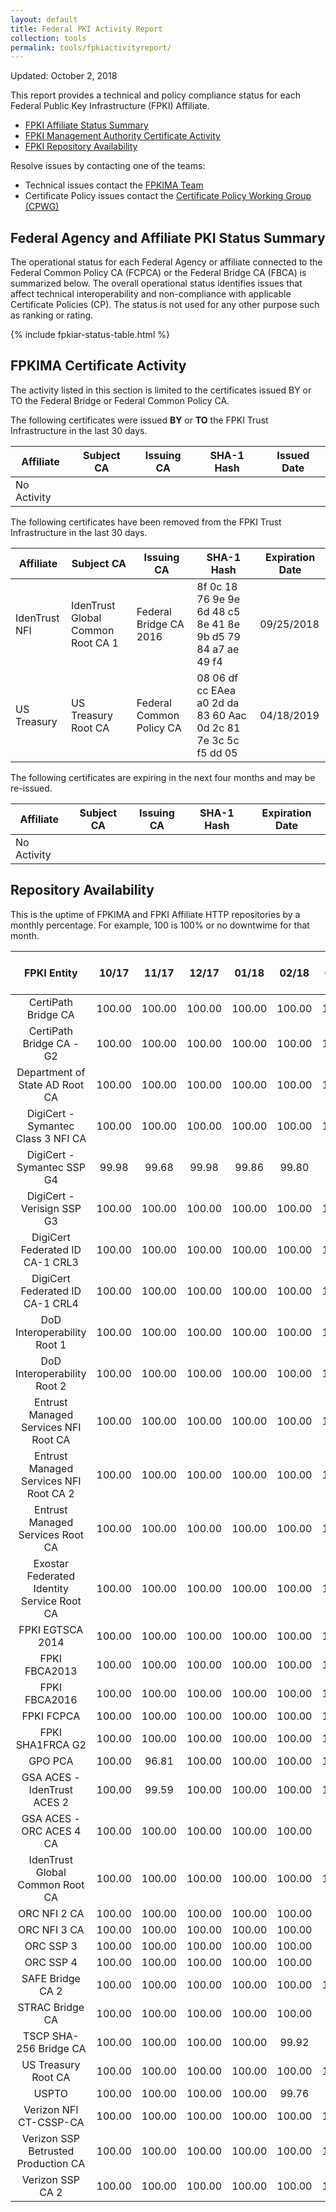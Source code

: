 ```yaml
---
layout: default 
title: Federal PKI Activity Report
collection: tools
permalink: tools/fpkiactivityreport/
---
```


Updated: October 2, 2018

This report provides a technical and policy compliance status for each Federal Public Key Infrastructure (FPKI) Affiliate.

- [FPKI Affiliate Status Summary](#fpki-affiliate-status-summary)
- [FPKI Management Authority Certificate Activity](#fpkima-certificate-activity)
- [FPKI Repository Availability](#repository-availability)

Resolve issues by contacting one of the teams:  

- Technical issues contact the [FPKIMA Team](mailto:fpkipa-ma@listserv.gsa.gov) 
- Certificate Policy issues contact the [Certificate Policy Working Group (CPWG)](mailto:fpkipa_cpwg@listserv.gsa.gov)  

## Federal Agency and Affiliate PKI Status Summary
The operational status for each Federal Agency or affiliate connected to the Federal Common Policy CA (FCPCA) or the Federal Bridge CA (FBCA) is summarized below. The overall operational status identifies issues that affect technical interoperability and non-compliance with applicable Certificate Policies (CP). The status is not used for any other purpose such as ranking or rating.

{% include fpkiar-status-table.html %}

## FPKIMA Certificate Activity
The activity listed in this section is limited to the certificates issued BY or TO the Federal Bridge or Federal Common Policy CA.

The following certificates were issued **BY** or **TO** the FPKI Trust Infrastructure in the last 30 days.

| Affiliate | Subject CA | Issuing CA | SHA-1 Hash | Issued Date |
| --------- | ---------- | ---------- | ------ | ------ |
| No Activity | | | | |

The following certificates have been removed from the FPKI Trust Infrastructure in the last 30 days.

| Affiliate | Subject CA | Issuing CA | SHA-1 Hash | Expiration Date |
| --------- | ---------- | ---------- | ------ | ------ |
| IdenTrust NFI | IdenTrust Global Common Root CA 1 | Federal Bridge CA 2016 | 8f 0c 18 76 9e 9e 6d 48 c5 8e 41 8e 9b d5 79 84 a7 ae 49 f4 | 09/25/2018 |
| US Treasury | US Treasury Root CA | Federal Common Policy CA | 08 06 df cc EAea a0 2d da 83 60 Aac 0d 2c 81 7e 3c 5c f5 dd 05 | 04/18/2019 |

The following certificates are expiring in the next four months and may be re-issued.

| Affiliate | Subject CA | Issuing CA | SHA-1 Hash | Expiration Date |
| --------- | ---------- | ---------- | ------ | ---------- |
| No Activity | | | | |

## Repository Availability 
This is the uptime of FPKIMA and FPKI Affiliate HTTP repositories by a monthly percentage.  For example, 100 is 100% or no downtwime for that month.

FPKI Entity|10/17|11/17|12/17|01/18|02/18|03/18|04/18|05/18|06/18|07/18|08/18|09/18|12-Month Average
:-----:|:-----:|:-----:|:-----:|:-----:|:-----:|:-----:|:-----:|:-----:|:-----:|:-----:|:-----:|:-----:|:-----:
CertiPath Bridge CA|100.00|100.00|100.00|100.00|100.00|100.00|100.00|100.00|100.00|100.00|100.00|100.00|100.00
CertiPath Bridge CA - G2|100.00|100.00|100.00|100.00|100.00|100.00|100.00|100.00|100.00|100.00|100.00|100.00|100.00
Department of State AD Root CA|100.00|100.00|100.00|100.00|100.00|100.00|100.00|100.00|100.00|100.00|100.00|100.00|100.00
DigiCert - Symantec Class 3 NFI CA|100.00|100.00|100.00|100.00|100.00|100.00|100.00|100.00|100.00|100.00|99.98|100.00|99.99
DigiCert - Symantec SSP G4|99.98|99.68|99.98|99.86|99.80|99.89|99.98|99.98|100.00|100.00|100.00|100.00|99.93
DigiCert - Verisign SSP G3|100.00|100.00|100.00|100.00|100.00|100.00|100.00|100.00|100.00|100.00|100.00|100.00|100.00
DigiCert Federated ID CA-1 CRL3|100.00|100.00|100.00|100.00|100.00|100.00|100.00|100.00|100.00|100.00|99.94|100.00|99.99
DigiCert Federated ID CA-1 CRL4|100.00|100.00|100.00|100.00|100.00|100.00|100.00|100.00|100.00|100.00|100.00|100.00|100.00
DoD Interoperability Root 1|100.00|100.00|100.00|100.00|100.00|100.00|100.00|100.00|100.00|100.00|100.00|100.00|100.00
DoD Interoperability Root 2|100.00|100.00|100.00|100.00|100.00|100.00|100.00|100.00|100.00|100.00|100.00|100.00|100.00
Entrust Managed Services NFI Root CA|100.00|100.00|100.00|100.00|100.00|100.00|100.00|100.00|100.00|100.00|100.00|100.00|100.00
Entrust Managed Services NFI Root CA 2|100.00|100.00|100.00|100.00|100.00|100.00|100.00|100.00|100.00|100.00|100.00|100.00|100.00
Entrust Managed Services Root CA|100.00|100.00|100.00|100.00|100.00|100.00|100.00|100.00|100.00|100.00|100.00|100.00|100.00
Exostar Federated Identity Service Root CA|100.00|100.00|100.00|100.00|100.00|100.00|100.00|100.00|100.00|100.00|99.98|100.00|99.99
FPKI EGTSCA 2014|100.00|100.00|100.00|100.00|100.00|100.00|100.00|100.00|100.00|100.00|100.00|100.00|100.00
FPKI FBCA2013|100.00|100.00|100.00|100.00|100.00|100.00|100.00|100.00|100.00|100.00|100.00|100.00|100.00
FPKI FBCA2016|100.00|100.00|100.00|100.00|100.00|100.00|100.00|100.00|100.00|100.00|100.00|100.00|100.00
FPKI FCPCA|100.00|100.00|100.00|100.00|100.00|100.00|100.00|100.00|100.00|100.00|100.00|100.00|100.00
FPKI SHA1FRCA G2|100.00|100.00|100.00|100.00|100.00|100.00|100.00|100.00|100.00|100.00|100.00|100.00|100.00
GPO PCA|100.00|96.81|100.00|100.00|100.00|100.00|100.00|100.00|99.89|98.40|100.00|100.00|99.59
GSA ACES - IdenTrust ACES 2|100.00|99.59|100.00|100.00|100.00|100.00|100.00|99.96|100.00|100.00|100.00|100.00|99.96
GSA ACES - ORC ACES 4 CA|100.00|100.00|100.00|100.00|100.00|99.78|100.00|100.00|100.00|100.00|100.00|100.00|99.98
IdenTrust Global Common Root CA|100.00|100.00|100.00|100.00|100.00|100.00|100.00|99.22|99.24|100.00|100.00|100.00|99.87
ORC NFI 2 CA|100.00|100.00|100.00|100.00|100.00|99.76|100.00|100.00|100.00|100.00|100.00|100.00|99.98
ORC NFI 3 CA|100.00|100.00|100.00|100.00|100.00|99.76|100.00|100.00|100.00|100.00|100.00|100.00|99.98
ORC SSP 3|100.00|100.00|100.00|100.00|100.00|99.76|100.00|100.00|100.00|100.00|100.00|100.00|99.98
ORC SSP 4|100.00|100.00|100.00|100.00|100.00|99.76|100.00|100.00|100.00|100.00|100.00|100.00|99.98
SAFE Bridge CA 2|100.00|100.00|100.00|100.00|100.00|100.00|100.00|100.00|100.00|100.00|100.00|100.00|100.00
STRAC Bridge CA|100.00|100.00|100.00|100.00|100.00|99.98|99.98|100.00|100.00|99.92|99.88|100.00|99.98
TSCP SHA-256 Bridge CA|100.00|100.00|100.00|100.00|99.92|99.98|100.00|100.00|100.00|100.00|100.00|100.00|99.99
US Treasury Root CA|100.00|100.00|100.00|100.00|100.00|100.00|100.00|100.00|100.00|100.00|100.00|100.00|100.00
USPTO|100.00|100.00|100.00|100.00|99.76|99.95|99.98|100.00|99.98|100.00|100.00|100.00|99.97
Verizon NFI CT-CSSP-CA|100.00|100.00|100.00|100.00|100.00|100.00|100.00|100.00|100.00|100.00|100.00|100.00|100.00
Verizon SSP Betrusted Production CA|100.00|100.00|100.00|100.00|100.00|100.00|100.00|100.00|100.00|100.00|100.00|100.00|100.00
Verizon SSP CA 2|100.00|100.00|100.00|100.00|100.00|100.00|100.00|100.00|100.00|100.00|100.00|100.00|100.00
